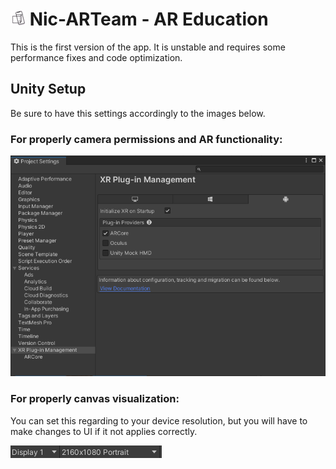 # ![(Logo)](Media/LogoReBlack_min.png) Nic-ARTeam - AR Education

This is the first version of the app. It is unstable and requires some performance fixes and code optimization.

## Unity Setup

Be sure to have this settings accordingly to the images below.

### For properly camera permissions and AR functionality:

![ProjectSettings](UnityConfig/Project.png)

### For properly canvas visualization:

You can set this regarding to your device resolution, but you will have to make changes to UI if it not applies correctly.

![GameSettings](UnityConfig/Game.png)